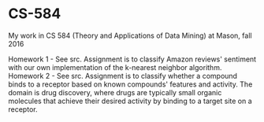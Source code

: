 # CS-584
My work in CS 584 (Theory and Applications of Data Mining) at Mason, fall 2016

Homework 1 - See src. Assignment is to classify Amazon reviews' sentiment with our own implementation of the k-nearest neighbor algorithm.
Homework 2 - See src. Assignment is to classify whether a compound binds to a receptor based on known compounds' features and activity. The domain is drug discovery, where drugs are typically small organic molecules that achieve their desired activity by binding to a target site on a receptor.
